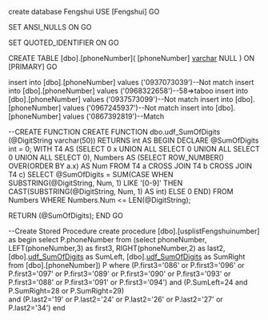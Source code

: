 create database Fengshui
USE [Fengshui]
GO

SET ANSI_NULLS ON
GO

SET QUOTED_IDENTIFIER ON
GO

CREATE TABLE [dbo].[phoneNumber](
	[phoneNumber] [varchar](10) NULL
) ON [PRIMARY]
GO

insert into [dbo].[phoneNumber] values ('0937073039')--Not match
insert into [dbo].[phoneNumber] values ('0968322658')--58=>taboo
insert into [dbo].[phoneNumber] values ('0937573099')--Not match
insert into [dbo].[phoneNumber] values ('0967245937')--Not match
insert into [dbo].[phoneNumber] values ('0867392819')--Match

--CREATE FUNCTION
CREATE FUNCTION dbo.udf_SumOfDigits (@DigitString varchar(50))
RETURNS int
AS
BEGIN
 DECLARE @SumOfDigits int = 0;
 WITH
  T4 AS (SELECT 0 x UNION ALL SELECT 0 UNION ALL SELECT 0 UNION ALL SELECT 0),
  Numbers AS (SELECT ROW_NUMBER() OVER(ORDER BY a.x) AS Num FROM T4 a CROSS JOIN T4 b CROSS JOIN T4 c)
 SELECT @SumOfDigits =
  SUM(CASE WHEN SUBSTRING(@DigitString, Num, 1) LIKE '[0-9]'
   THEN CAST(SUBSTRING(@DigitString, Num, 1) AS int)
   ELSE 0 END)
 FROM Numbers
 WHERE Numbers.Num <= LEN(@DigitString);

 RETURN (@SumOfDigits);
END
GO

--Create Stored Procedure
create procedure [dbo].[usplistFengshuinumber]
as
begin
select P.phoneNumber
from (select phoneNumber, LEFT(phoneNumber,3) as first3, 
RIGHT(phoneNumber,2) as last2,
[dbo].[udf_SumOfDigits](Convert(int,LEFT(phoneNumber,5))) as SumLeft,
[dbo].[udf_SumOfDigits](Convert(int,right(phoneNumber,5))) as SumRight
from [dbo].[phoneNumber]) P
where (P.first3='086' or P.first3='096' or P.first3='097' 
or P.first3='089' or P.first3='090' or P.first3='093'
or P.first3='088' or P.first3='091' or P.first3='094')
and (P.SumLeft=24 and P.SumRight=28 or P.SumRight=29)  
and (P.last2='19' or P.last2='24' or P.last2='26' or P.last2='27' or P.last2='34')
end
